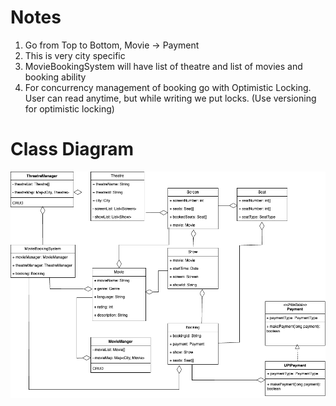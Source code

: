 # Notes
1. Go from Top to Bottom, Movie -> Payment
2. This is very city specific
3. MovieBookingSystem will have list of theatre and list of movies and booking ability
4. For concurrency management of booking go with Optimistic Locking. User can read anytime, but while writing we put locks. (Use versioning for optimistic locking)

# Class Diagram
![My Image](https://github.com/lifeofavinash/Low-Level-Design/blob/master/BookMyShow/BookMyShow-Class-Diagram.png)
